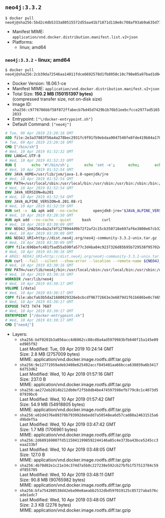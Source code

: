 ## `neo4j:3.3.2`

```console
$ docker pull neo4j@sha256:5bd2c4db5333a80515572d55aa41b71871d110e8c708af93ab9a635d777515e6
```

-	Manifest MIME: `application/vnd.docker.distribution.manifest.list.v2+json`
-	Platforms:
	-	linux; amd64

### `neo4j:3.3.2` - linux; amd64

```console
$ docker pull neo4j@sha256:2cb39da72546aa14011fdce6692578d1fb8950c10c798e05a97bad1d0481414b
```

-	Docker Version: 18.06.1-ce
-	Manifest MIME: `application/vnd.docker.distribution.manifest.v2+json`
-	Total Size: **150.2 MB (150151397 bytes)**  
	(compressed transfer size, not on-disk size)
-	Image ID: `sha256:c9778786bbf58f872ffabecb7bd45d7429b1b76b51eebcfcce2977ad51652833`
-	Entrypoint: `["\/docker-entrypoint.sh"]`
-	Default Command: `["neo4j"]`

```dockerfile
# Tue, 09 Apr 2019 23:20:18 GMT
ADD file:2e3a37883f56a4a278bec2931fc9f91fb9ebdaa9047540fe8fde419b84a1701b in / 
# Tue, 09 Apr 2019 23:20:18 GMT
CMD ["/bin/sh"]
# Wed, 10 Apr 2019 01:52:32 GMT
ENV LANG=C.UTF-8
# Wed, 10 Apr 2019 01:52:33 GMT
RUN { 		echo '#!/bin/sh'; 		echo 'set -e'; 		echo; 		echo 'dirname "$(dirname "$(readlink -f "$(which javac || which java)")")"'; 	} > /usr/local/bin/docker-java-home 	&& chmod +x /usr/local/bin/docker-java-home
# Wed, 10 Apr 2019 01:52:54 GMT
ENV JAVA_HOME=/usr/lib/jvm/java-1.8-openjdk/jre
# Wed, 10 Apr 2019 01:52:54 GMT
ENV PATH=/usr/local/sbin:/usr/local/bin:/usr/sbin:/usr/bin:/sbin:/bin:/usr/lib/jvm/java-1.8-openjdk/jre/bin:/usr/lib/jvm/java-1.8-openjdk/bin
# Wed, 10 Apr 2019 01:52:54 GMT
ENV JAVA_VERSION=8u201
# Wed, 10 Apr 2019 01:52:54 GMT
ENV JAVA_ALPINE_VERSION=8.201.08-r1
# Wed, 10 Apr 2019 01:52:59 GMT
RUN set -x 	&& apk add --no-cache 		openjdk8-jre="$JAVA_ALPINE_VERSION" 	&& [ "$JAVA_HOME" = "$(docker-java-home)" ]
# Wed, 10 Apr 2019 03:28:50 GMT
RUN apk add --no-cache --quiet     bash     curl
# Wed, 10 Apr 2019 03:30:09 GMT
ENV NEO4J_SHA256=8a2a74f1270944d9b72f2af2c15cb350718e697af6e3800e67cb32a5d1605f6e NEO4J_TARBALL=neo4j-community-3.3.2-unix.tar.gz NEO4J_EDITION=community
# Wed, 10 Apr 2019 03:30:09 GMT
ARG NEO4J_URI=http://dist.neo4j.org/neo4j-community-3.3.2-unix.tar.gz
# Wed, 10 Apr 2019 03:30:09 GMT
COPY file:696befc481f5ad55a590fa577c3d4ba04c9237326d85b95b729538f95702e110 in /tmp/ 
# Wed, 10 Apr 2019 03:30:16 GMT
# ARGS: NEO4J_URI=http://dist.neo4j.org/neo4j-community-3.3.2-unix.tar.gz
RUN curl --fail --silent --show-error --location --remote-name ${NEO4J_URI}     && echo "${NEO4J_SHA256}  ${NEO4J_TARBALL}" | sha256sum -csw -     && tar --extract --file ${NEO4J_TARBALL} --directory /var/lib     && mv /var/lib/neo4j-* /var/lib/neo4j     && rm ${NEO4J_TARBALL}     && mv /var/lib/neo4j/data /data     && ln -s /data /var/lib/neo4j/data     && apk del curl
# Wed, 10 Apr 2019 03:30:16 GMT
ENV PATH=/var/lib/neo4j/bin:/usr/local/sbin:/usr/local/bin:/usr/sbin:/usr/bin:/sbin:/bin:/usr/lib/jvm/java-1.8-openjdk/jre/bin:/usr/lib/jvm/java-1.8-openjdk/bin
# Wed, 10 Apr 2019 03:30:16 GMT
WORKDIR /var/lib/neo4j
# Wed, 10 Apr 2019 03:30:17 GMT
VOLUME [/data]
# Wed, 10 Apr 2019 03:30:17 GMT
COPY file:abcfab3b5da21680029326ebcbcdf96772663e3e6879d1f61b686be0c74653b5 in /docker-entrypoint.sh 
# Wed, 10 Apr 2019 03:30:17 GMT
EXPOSE 7473 7474 7687
# Wed, 10 Apr 2019 03:30:17 GMT
ENTRYPOINT ["/docker-entrypoint.sh"]
# Wed, 10 Apr 2019 03:30:17 GMT
CMD ["neo4j"]
```

-	Layers:
	-	`sha256:bdf0201b3a056acc4d6062cc88cd8a4ad5979983bfb640f15a145e09ed985f92`  
		Last Modified: Tue, 09 Apr 2019 10:24:14 GMT  
		Size: 2.8 MB (2757009 bytes)  
		MIME: application/vnd.docker.image.rootfs.diff.tar.gzip
	-	`sha256:9e12771959adeb3408e625492accf845401aa66bcca638859a6b34176d753d62`  
		Last Modified: Wed, 10 Apr 2019 01:57:16 GMT  
		Size: 237.0 B  
		MIME: application/vnd.docker.image.rootfs.diff.tar.gzip
	-	`sha256:ae272eb2814b212db0ef2f5b8db4be474597598efb779c8c1c4073d507939bc6`  
		Last Modified: Wed, 10 Apr 2019 01:57:42 GMT  
		Size: 54.9 MB (54918805 bytes)  
		MIME: application/vnd.docker.image.rootfs.diff.tar.gzip
	-	`sha256:e02d4376e89370b793992debedd7a50548ea6d57cad80a24631515a6d9bdef5a`  
		Last Modified: Wed, 10 Apr 2019 03:47:42 GMT  
		Size: 1.7 MB (1706961 bytes)  
		MIME: application/vnd.docker.image.rootfs.diff.tar.gzip
	-	`sha256:2d689169007fd51150411998592244146a85c4e373ba43bce5245cc3eaa233bf`  
		Last Modified: Wed, 10 Apr 2019 03:48:05 GMT  
		Size: 127.0 B  
		MIME: application/vnd.docker.image.rootfs.diff.tar.gzip
	-	`sha256:4b78d02e1c21e34c374d7a5b0c227238e592cb27bfb1f57513784c59df855705`  
		Last Modified: Wed, 10 Apr 2019 03:48:11 GMT  
		Size: 90.8 MB (90765982 bytes)  
		MIME: application/vnd.docker.image.rootfs.diff.tar.gzip
	-	`sha256:bfa754200538d42eba90e8aeabb2532dbd597019125c85727aba576cade1adc7`  
		Last Modified: Wed, 10 Apr 2019 03:48:05 GMT  
		Size: 2.3 KB (2276 bytes)  
		MIME: application/vnd.docker.image.rootfs.diff.tar.gzip
